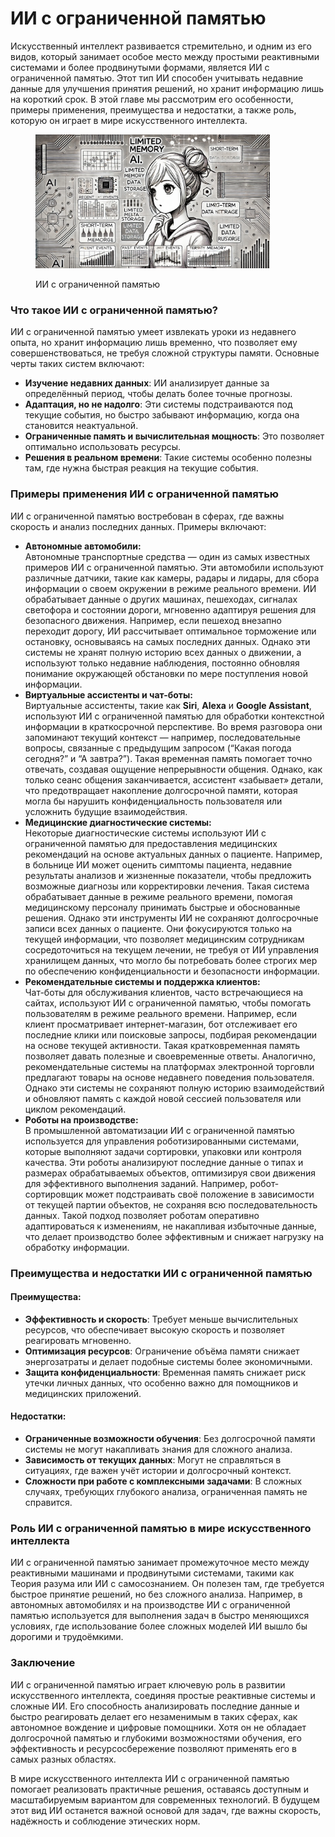 # ИИ с ограниченной памятью

Искусственный интеллект развивается стремительно, и одним из его видов, который занимает особое место между простыми реактивными системами и более продвинутыми формами, является ИИ с ограниченной памятью. Этот тип ИИ способен учитывать недавние данные для улучшения принятия решений, но хранит информацию лишь на короткий срок. В этой главе мы рассмотрим его особенности, примеры применения, преимущества и недостатки, а также роль, которую он играет в мире искусственного интеллекта.

<div align="left">

<figure><img src="../../.gitbook/assets/image (1) (1) (1).png" alt="" width="375"><figcaption><p>ИИ с ограниченной памятью</p></figcaption></figure>

</div>

### Что такое ИИ с ограниченной памятью?

ИИ с ограниченной памятью умеет извлекать уроки из недавнего опыта, но хранит информацию лишь временно, что позволяет ему совершенствоваться, не требуя сложной структуры памяти. Основные черты таких систем включают:

* **Изучение недавних данных**: ИИ анализирует данные за определённый период, чтобы делать более точные прогнозы.
* **Адаптация, но не надолго**: Эти системы подстраиваются под текущие события, но быстро забывают информацию, когда она становится неактуальной.
* **Ограниченные память и вычислительная мощность**: Это позволяет оптимально использовать ресурсы.
* **Решения в реальном времени**: Такие системы особенно полезны там, где нужна быстрая реакция на текущие события.

### Примеры применения ИИ с ограниченной памятью

ИИ с ограниченной памятью востребован в сферах, где важны скорость и анализ последних данных. Примеры включают:

* **Автономные автомобили:** \
  Автономные транспортные средства — один из самых известных примеров ИИ с ограниченной памятью. Эти автомобили используют различные датчики, такие как камеры, радары и лидары, для сбора информации о своем окружении в режиме реального времени. ИИ обрабатывает данные о других машинах, пешеходах, сигналах светофора и состоянии дороги, мгновенно адаптируя решения для безопасного движения. Например, если пешеход внезапно переходит дорогу, ИИ рассчитывает оптимальное торможение или остановку, основываясь на самых последних данных. Однако эти системы не хранят полную историю всех данных о движении, а используют только недавние наблюдения, постоянно обновляя понимание окружающей обстановки по мере поступления новой информации.
* **Виртуальные ассистенты и чат-боты:** \
  Виртуальные ассистенты, такие как **Siri**, **Alexa** и **Google Assistant**, используют ИИ с ограниченной памятью для обработки контекстной информации в краткосрочной перспективе. Во время разговора они запоминают текущий контекст — например, последовательные вопросы, связанные с предыдущим запросом (“Какая погода сегодня?” и “А завтра?”). Такая временная память помогает точно отвечать, создавая ощущение непрерывности общения. Однако, как только сеанс общения заканчивается, ассистент «забывает» детали, что предотвращает накопление долгосрочной памяти, которая могла бы нарушить конфиденциальность пользователя или усложнить будущие взаимодействия.
* **Медицинские диагностические системы:** \
  Некоторые диагностические системы используют ИИ с ограниченной памятью для предоставления медицинских рекомендаций на основе актуальных данных о пациенте. Например, в больнице ИИ может оценить симптомы пациента, недавние результаты анализов и жизненные показатели, чтобы предложить возможные диагнозы или корректировки лечения. Такая система обрабатывает данные в режиме реального времени, помогая медицинскому персоналу принимать быстрые и обоснованные решения. Однако эти инструменты ИИ не сохраняют долгосрочные записи всех данных о пациенте. Они фокусируются только на текущей информации, что позволяет медицинским сотрудникам сосредоточиться на текущем лечении, не требуя от ИИ управления хранилищем данных, что могло бы потребовать более строгих мер по обеспечению конфиденциальности и безопасности информации.
* **Рекомендательные системы и поддержка клиентов:** \
  Чат-боты для обслуживания клиентов, часто встречающиеся на сайтах, используют ИИ с ограниченной памятью, чтобы помогать пользователям в режиме реального времени. Например, если клиент просматривает интернет-магазин, бот отслеживает его последние клики или поисковые запросы, подбирая рекомендации на основе текущей активности. Такая кратковременная память позволяет давать полезные и своевременные ответы. Аналогично, рекомендательные системы на платформах электронной торговли предлагают товары на основе недавнего поведения пользователя. Однако эти системы не сохраняют полную историю взаимодействий и обновляют память с каждой новой сессией пользователя или циклом рекомендаций.
* **Роботы на производстве:** \
  В промышленной автоматизации ИИ с ограниченной памятью используется для управления роботизированными системами, которые выполняют задачи сортировки, упаковки или контроля качества. Эти роботы анализируют последние данные о типах и размерах обрабатываемых объектов, оптимизируя свои движения для эффективного выполнения заданий. Например, робот-сортировщик может подстраивать своё положение в зависимости от текущей партии объектов, не сохраняя всю последовательность данных. Такой подход позволяет роботам оперативно адаптироваться к изменениям, не накапливая избыточные данные, что делает производство более эффективным и снижает нагрузку на обработку информации.

### Преимущества и недостатки ИИ с ограниченной памятью

#### Преимущества:

* **Эффективность и скорость**: Требует меньше вычислительных ресурсов, что обеспечивает высокую скорость и позволяет реагировать мгновенно.
* **Оптимизация ресурсов**: Ограничение объёма памяти снижает энергозатраты и делает подобные системы более экономичными.
* **Защита конфиденциальности**: Временная память снижает риск утечки личных данных, что особенно важно для помощников и медицинских приложений.

#### Недостатки:

* **Ограниченные возможности обучения**: Без долгосрочной памяти системы не могут накапливать знания для сложного анализа.
* **Зависимость от текущих данных**: Могут не справляться в ситуациях, где важен учёт истории и долгосрочный контекст.
* **Сложности при работе с комплексными задачами**: В сложных случаях, требующих глубокого анализа, ограниченная память не справится.

### Роль ИИ с ограниченной памятью в мире искусственного интеллекта

ИИ с ограниченной памятью занимает промежуточное место между реактивными машинами и продвинутыми системами, такими как Теория разума или ИИ с самосознанием. Он полезен там, где требуется быстрое принятие решений, но без сложного анализа. Например, в автономных автомобилях и на производстве ИИ с ограниченной памятью используется для выполнения задач в быстро меняющихся условиях, где использование более сложных моделей ИИ вышло бы дорогими и трудоёмкими.

### Заключение

ИИ с ограниченной памятью играет ключевую роль в развитии искусственного интеллекта, соединяя простые реактивные системы и сложные ИИ. Его способность анализировать последние данные и быстро реагировать делает его незаменимым в таких сферах, как автономное вождение и цифровые помощники. Хотя он не обладает долгосрочной памятью и глубокими возможностями обучения, его эффективность и ресурсосбережение позволяют применять его в самых разных областях.

В мире искусственного интеллекта ИИ с ограниченной памятью помогает реализовать практичные решения, оставаясь доступным и масштабируемым вариантом для современных технологий. В будущем этот вид ИИ останется важной основой для задач, где важны скорость, надёжность и соблюдение этических норм.
